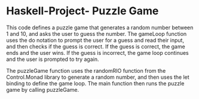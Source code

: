 # Haskell-Project- Puzzle Game

This code defines a puzzle game that generates a random number between 1 and 10, and asks the user to guess the number. The gameLoop function uses the do notation to prompt the user for a guess and read their input, and then checks if the guess is correct. If the guess is correct, the game ends and the user wins. If the guess is incorrect, the game loop continues and the user is prompted to try again.

The puzzleGame function uses the randomRIO function from the Control.Monad library to generate a random number, and then uses the let binding to define the game loop. The main function then runs the puzzle game by calling puzzleGame.
